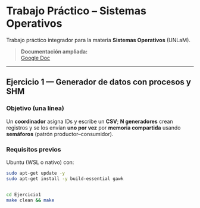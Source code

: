 # Trabajo Práctico – Sistemas Operativos
Trabajo práctico integrador para la materia **Sistemas Operativos** (UNLaM).

> **Documentación ampliada:**  
> [Google Doc](https://docs.google.com/document/d/1WsCG5847YD7xCmM5lIUzmT49tYR9RAcClLN4aHCAf1w/edit?usp=sharing)

---

## Ejercicio 1 — Generador de datos con procesos y SHM

### Objetivo (una línea)
Un **coordinador** asigna IDs y escribe un **CSV**; **N generadores** crean registros y se los envían **uno por vez** por **memoria compartida** usando **semáforos** (patrón productor–consumidor).

### Requisitos previos
Ubuntu (WSL o nativo) con:
```bash
sudo apt-get update -y
sudo apt-get install -y build-essential gawk


cd Ejercicio1
make clean && make